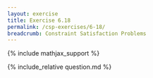 ```yaml
---
layout: exercise
title: Exercise 6.18
permalink: /csp-exercises/6-18/
breadcrumb: Constraint Satisfaction Problems
---
```


{% include mathjax_support %}

<div><i class="arrow-up loader" data-chapter="csp-exercises" data-exercise="ex_18" data-rating="0"></i></div>
{% include_relative question.md %}
